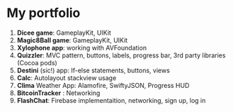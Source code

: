 # My portfolio

1. __Dicee game__: GameplayKit, UIKit
2. __Magic8Ball game__: GameplayKit, UIKit
3. __Xylophone app__: working with AVFoundation
4. __Quizzler__: MVC pattern, buttons, labels, progress bar, 3rd party libraries (Cocoa pods)
5. __Destini__ (sic!) app: If-else statements, buttons, views
6. __Calc__: Autolayout stackview usage
7. __Clima__ Weather App: Alamofire, SwiftyJSON, Progress HUD
8. __BitcoinTracker__ : Networking
9. __FlashChat__: Firebase implementaition, networking, sign up, log in
